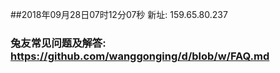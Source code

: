 ##2018年09月28日07时12分07秒 新址: 159.65.80.237
### 兔友常见问题及解答: https://github.com/wanggonging/d/blob/w/FAQ.md
